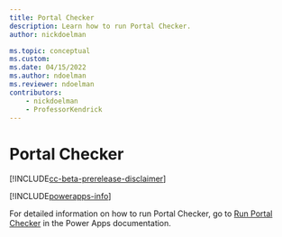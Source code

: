 ```yaml
---
title: Portal Checker
description: Learn how to run Portal Checker.
author: nickdoelman

ms.topic: conceptual
ms.custom: 
ms.date: 04/15/2022
ms.author: ndoelman
ms.reviewer: ndoelman
contributors:
    - nickdoelman
    - ProfessorKendrick
---
```


# Portal Checker

[!INCLUDE[cc-beta-prerelease-disclaimer](../includes/cc-beta-prerelease-disclaimer.md)]

[!INCLUDE[powerapps-info](../includes/cc-powerapps-info.md)]

For detailed information on how to run Portal Checker, go to [Run Portal Checker](/powerapps/maker/portals/admin/portal-checker) in the Power Apps documentation.
